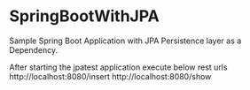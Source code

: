 # SpringBootWithJPA
Sample Spring Boot Application with JPA Persistence layer as a Dependency.

After starting the jpatest application execute below rest urls
http://localhost:8080/insert
http://localhost:8080/show
